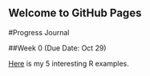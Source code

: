 ## Welcome to GitHub Pages

#Progress Journal

##Week 0 (Due Date: Oct 29)

[Here](files/hw_zero_cc_intexp.html) is my 5 interesting R examples.